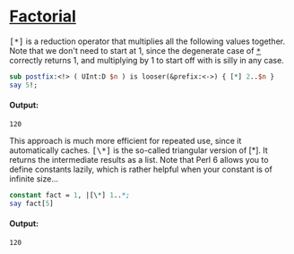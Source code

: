 [1]: http://rosettacode.org/wiki/Factorial

# [Factorial][1]

<tt>[\*]</tt> is a reduction operator that multiplies all the following values together. Note that we don't need to start at 1, since the degenerate case of <tt>[\*]()</tt> correctly returns 1, and multiplying by 1 to start off with is silly in any case.

```perl
sub postfix:<!> ( UInt:D $n ) is looser(&prefix:<->) { [*] 2..$n }
say 5!;
```

#### Output:
```
120
```


This approach is much more efficient for repeated use, since it automatically caches. <tt>[\\*]</tt> is the so-called triangular version of [\*]. It returns the intermediate results as a list.  Note that Perl 6 allows you to define constants lazily, which is rather helpful when your constant is of infinite size...

```perl
constant fact = 1, |[\*] 1..*;
say fact[5]
```

#### Output:
```
120
```